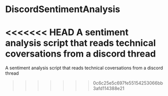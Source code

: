 # DiscordSentimentAnalysis
<<<<<<< HEAD
A sentiment analysis script that reads technical coversations from a discord thread 
=======
A sentiment analysis script that reads technical coversations from a discord thread 
>>>>>>> 0c6c25e5c697fe55154253066bb3afd114388e21

